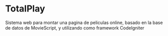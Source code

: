 # TotalPlay
Sistema web para montar una pagina de peliculas online, basado en la base de datos de MovieScript, y utilizando como framework CodeIgniter